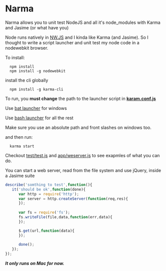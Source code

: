 # Narma
Narma allows you to unit test NodeJS and all it's node_modules with Karma and Jasime (or what have you)

Node runs natively in [NW.JS](http://nwjs.io/) and I kinda like Karma (and Jasime).
So I thought to write a script launcher and unit test my node code in a nodewebkit browser.

To install:

      npm install
      npm install -g nodewebkit

install the cli globally

      npm install -g karma-cli
      
To run, you **must change** the path to the launcher script in [**karam.conf.js**](https://github.com/noamtcohen/Narma/blob/master/karma.conf.js#L59)

Use [bat launcher](https://github.com/noamtcohen/Narma/blob/master/bat-lanucher.bat) for windows

Use [bash launcher](https://github.com/noamtcohen/Narma/blob/master/bash-lanucher.bat) for all the rest

Make sure you use an absolute path and front slashes on windows too.

and then run:

      karma start




Checkout [test/test.js](https://github.com/noamtcohen/Narma/blob/master/test/test.js) and [app/weserver.js](https://github.com/noamtcohen/Narma/blob/master/app/webserver.js) to see exapmles of what you can do.

You can start a web server, read from the file system and use jQuery, inside a Jasime suite
```javascript
describe('somthing to test',function(){
   it('should be ok',function(done){
      var http = require('http');
      var server = http.createServer(function(req,res){
      });
 
      var fs = require('fs');
      fs.writeFile(file,data,function(err,data){
      });

      $.get(url,function(data){
      });
      
      done();
   });
});
```

***It only runs on Mac for now.***
